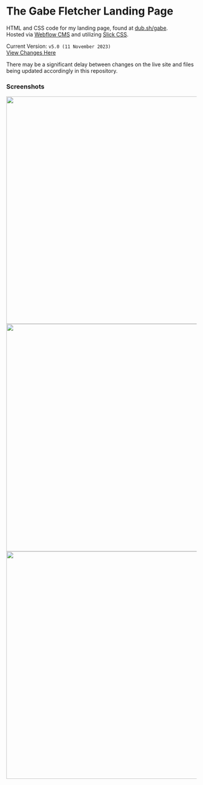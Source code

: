 # The Gabe Fletcher Landing Page
HTML and CSS code for my landing page, found at [dub.sh/gabe](https://dub.sh/gabe).<br>
Hosted via [Webflow CMS](https://webflow.com/cms) and utilizing [Slick CSS](https://kenwheeler.github.io/slick/).<br>

Current Version: `v5.0 (11 November 2023)`<br>
[View Changes Here](https://github.com/gabefletch/site/blob/main/changes.md)<br>

There may be a significant delay between changes on the live site and files being updated accordingly in this repository.<br>

### Screenshots
<img src="https://i.imgur.com/0v6oJlu.png" width=600>
<img src="https://i.imgur.com/F3w7VSV.png" width=600>
<img src="https://i.imgur.com/3hmY83j.png" width=600>
